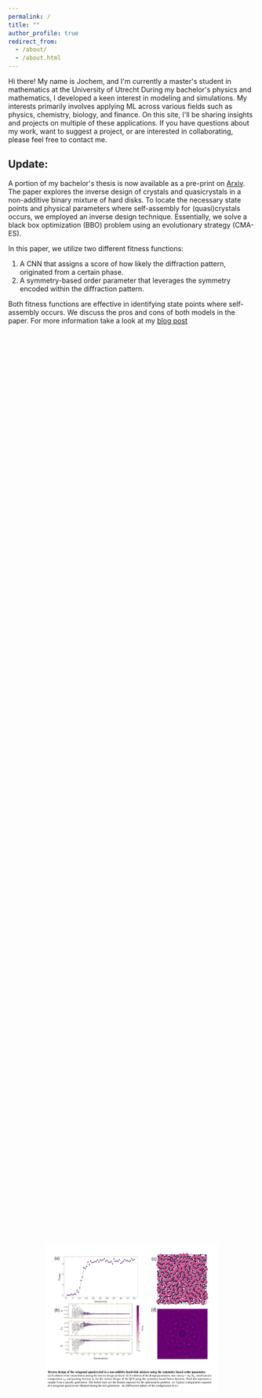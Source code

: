 ```yaml
---
permalink: /
title: ""
author_profile: true
redirect_from: 
  - /about/
  - /about.html
---
```

Hi there! My name is Jochem, and I'm currently a master's student in mathematics at the University of Utrecht
During my bachelor's physics and mathematics, I developed a keen interest in modeling and simulations.
My interests primarily involves applying ML across various fields such as physics, chemistry, biology, and finance. 
On this site, I'll be sharing insights and projects on multiple of these applications.
If you have questions about my work, want to suggest a project, or are interested in collaborating, please feel free to contact me.




## Update:
A portion of my bachelor's thesis is now available as a pre-print on [Arxiv](https://arxiv.org/abs/2403.15277).
The paper explores the inverse design of crystals and quasicrystals in a non-additive binary mixture of hard disks. 
To locate the necessary state points and physical parameters where self-assembly for (quasi)crystals occurs, we employed an inverse design technique. 
Essentially, we solve a black box optimization (BBO) problem using an evolutionary strategy (CMA-ES).

In this paper, we utilize two different fitness functions:

  1. A CNN that assigns a score of how likely the diffraction pattern, originated from a certain phase.
  2. A symmetry-based order parameter that leverages the symmetry encoded within the diffraction pattern.

Both fitness functions are effective in identifying state points where self-assembly occurs. We discuss the pros and cons of both models in the paper.
For more information take a look at my [blog post](https://JochemLange.github.io/posts/2024/InverseDesign/)

<div style="display: flex; flex-direction: column; justify-content: center; align-items: center; height: 100vh;">
  <img src="/images/InverseDesignSymmetrybasedmethodResult.png" style="max-width: 70%; max-height: 70%; margin-bottom: 0; margin-top: 20px;">
  <img src="/images/InverseDesignSymmetry-text.png" style="max-width: 70%; max-height: 70%; margin-top: 0;">
</div>

